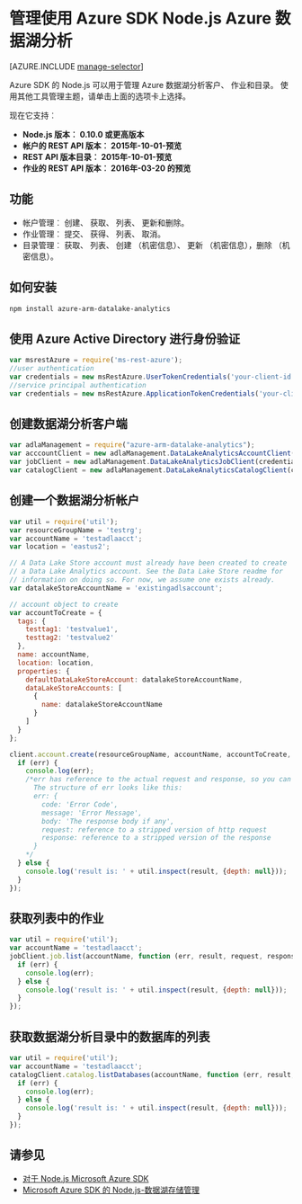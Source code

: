 <properties
   pageTitle="管理 Azure 数据湖分析对 Node.js 使用 Azure SDK |Azure"
   description="了解如何管理数据湖分析帐户、 数据源、 作业和用户对 Node.js 使用 Azure SDK"
   services="data-lake-analytics"
   documentationCenter=""
   authors="edmacauley"
   manager="jhubbard"
   editor="cgronlun"/>

<tags
   ms.service="data-lake-analytics"
   ms.devlang="na"
   ms.topic="get-started-article"
   ms.tgt_pltfrm="na"
   ms.workload="big-data"
   ms.date="05/16/2016"
   ms.author="edmaca"/>

# <a name="manage-azure-data-lake-analytics-using-azure-sdk-for-nodejs"></a>管理使用 Azure SDK Node.js Azure 数据湖分析


[AZURE.INCLUDE [manage-selector](../../includes/data-lake-analytics-selector-manage.md)]

Azure SDK 的 Node.js 可以用于管理 Azure 数据湖分析客户、 作业和目录。 使用其他工具管理主题，请单击上面的选项卡上选择。

现在它支持︰

  *  **Node.js 版本︰ 0.10.0 或更高版本**
  *  **帐户的 REST API 版本︰ 2015年-10-01-预览**
  *  **REST API 版本目录︰ 2015年-10-01-预览**
  *  **作业的 REST API 版本︰ 2016年-03-20 的预览**

## <a name="features"></a>功能

- 帐户管理︰ 创建、 获取、 列表、 更新和删除。
- 作业管理︰ 提交、 获得、 列表、 取消。
- 目录管理︰ 获取、 列表、 创建 （机密信息）、 更新 （机密信息），删除 （机密信息）。

## <a name="how-to-install"></a>如何安装

```bash
npm install azure-arm-datalake-analytics
```

## <a name="authenticate-using-azure-active-directory"></a>使用 Azure Active Directory 进行身份验证

 ```javascript
 var msrestAzure = require('ms-rest-azure');
 //user authentication
 var credentials = new msRestAzure.UserTokenCredentials('your-client-id', 'your-domain', 'your-username', 'your-password', 'your-redirect-uri');
 //service principal authentication
 var credentials = new msRestAzure.ApplicationTokenCredentials('your-client-id', 'your-domain', 'your-secret');
 ```

## <a name="create-the-data-lake-analytics-client"></a>创建数据湖分析客户端

```javascript
var adlaManagement = require("azure-arm-datalake-analytics");
var acccountClient = new adlaManagement.DataLakeAnalyticsAccountClient(credentials, 'your-subscription-id');
var jobClient = new adlaManagement.DataLakeAnalyticsJobClient(credentials, 'azuredatalakeanalytics.net');
var catalogClient = new adlaManagement.DataLakeAnalyticsCatalogClient(credentials, 'azuredatalakeanalytics.net');
```

## <a name="create-a-data-lake-analytics-account"></a>创建一个数据湖分析帐户

```javascript
var util = require('util');
var resourceGroupName = 'testrg';
var accountName = 'testadlaacct';
var location = 'eastus2';

// A Data Lake Store account must already have been created to create
// a Data Lake Analytics account. See the Data Lake Store readme for
// information on doing so. For now, we assume one exists already.
var datalakeStoreAccountName = 'existingadlsaccount';

// account object to create
var accountToCreate = {
  tags: {
    testtag1: 'testvalue1',
    testtag2: 'testvalue2'
  },
  name: accountName,
  location: location,
  properties: {
    defaultDataLakeStoreAccount: datalakeStoreAccountName,
    dataLakeStoreAccounts: [
      {
        name: datalakeStoreAccountName
      }
    ]
  }
};

client.account.create(resourceGroupName, accountName, accountToCreate, function (err, result, request, response) {
  if (err) {
    console.log(err);
    /*err has reference to the actual request and response, so you can see what was sent and received on the wire.
      The structure of err looks like this:
      err: {
        code: 'Error Code',
        message: 'Error Message',
        body: 'The response body if any',
        request: reference to a stripped version of http request
        response: reference to a stripped version of the response
      }
    */
  } else {
    console.log('result is: ' + util.inspect(result, {depth: null}));
  }
});
```

## <a name="get-a-list-of-jobs"></a>获取列表中的作业

```javascript
var util = require('util');
var accountName = 'testadlaacct';
jobClient.job.list(accountName, function (err, result, request, response) {
  if (err) {
    console.log(err);
  } else {
    console.log('result is: ' + util.inspect(result, {depth: null}));
  }
});
```

## <a name="get-a-list-of-databases-in-the-data-lake-analytics-catalog"></a>获取数据湖分析目录中的数据库的列表
```javascript
var util = require('util');
var accountName = 'testadlaacct';
catalogClient.catalog.listDatabases(accountName, function (err, result, request, response) {
  if (err) {
    console.log(err);
  } else {
    console.log('result is: ' + util.inspect(result, {depth: null}));
  }
});
```

## <a name="see-also"></a>请参见

- [对于 Node.js Microsoft Azure SDK](https://github.com/azure/azure-sdk-for-node)
- [Microsoft Azure SDK 的 Node.js-数据湖存储管理](https://github.com/Azure/azure-sdk-for-node/tree/autorest/lib/services/dataLake.Store)
